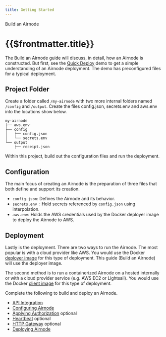 ```yaml
---
title: Getting Started
---
```


<TitleSpan>Build an Airnode</TitleSpan>

# {{$frontmatter.title}}

<VersionWarning/>
<TocHeader />
<TOC class="table-of-contents" :include-level="[2,3]" />

The Build an Airnode guide will discuss, in detail, how an Airnode is
constructed. But first, see the [Quick Deploy](../../tutorial/README.md) demo to
get a simple understanding of an Airnode deployment. The demo has preconfigured
files for a typical deployment.

## Project Folder

Create a folder called `/my-airnode` with two more internal folders named
`/config` and `/output`. Create the files config.json, secrets.env and aws.env
into the locations show below.

```
my-airnode
├── aws.env
├── config
│   ├── config.json
│   └── secrets.env
└── output
    ├── receipt.json
```

Within this project, build out the configuration files and run the deployment.

## Configuration

The main focus of creating an Airnode is the preparation of three files that
both define and support its creation.

- `config.json`: Defines the Airnode and its behavior.
- `secrets.env `: Hold secrets referenced by `config.json` using interpolation.
- `aws.env`: Holds the AWS credentials used by the Docker deployer image to
  deploy the Airnode to AWS.

## Deployment

Lastly is the deployment. There are two ways to run the Airnode. The most
popular is with a cloud provider like AWS. You would use the Docker
[deployer image](../docker/../../docker/deployer-image.md) for this type of
deployment. This guide (Build an Airnode) will use the deployer image.

The second method is to run a containerized Airnode on a hosted internally or
with a cloud provider service (e.g. AWS EC2 or Lightsail). You would use the
Docker [client image](../../docker/client-image.md) for this type of deployment.

Complete the following to build and deploy an Airnode.

- [API Integration](api-integration.md)
- [Configuring Airnode](configuring-airnode.md)
- [Applying Authorization](./apply-auth.md) optional
- [Heartbeat](./heartbeat.md) optional
- [HTTP Gateway](./http-gateway.md) optional
- [Deploying Airnode](./deploying-airnode.md)
